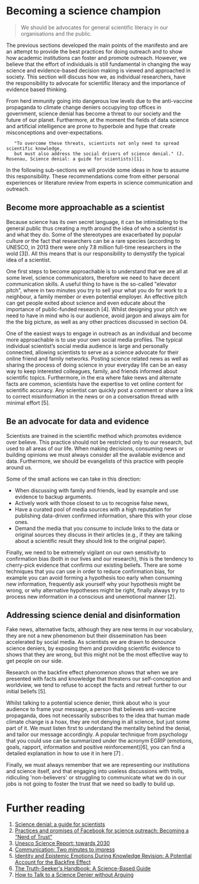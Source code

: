 # Becoming a science champion

<!-- TP: I really like this section and how it reads. It sounds like a call to action for scientists. Should this be at the start of the chapter to get people enthusiastic before diving into practicalities? Just a thought. -->

<!-- TP: We need a consistent way to present the manifesto point at the top of each section. -->
> We should be advocates for general scientific literacy in our organisations and the public.

The previous sections developed the main points of the manifesto and are an attempt to provide the best practices for 
doing outreach and to show how academic institutions can foster and promote outreach. However, we believe that the effort 
of individuals is still fundamental in changing the way science and evidence-based decision making is viewed and approached in society. 
This section will discuss how we, as individual researchers, have the responsibility to advocate for
scientific literacy and the importance of evidence based thinking. 

From herd immunity going into dangerous low levels due to the anti-vaccine propaganda to climate change deniers occupying 
top offices in government, science denial has 
become a threat to our society and the future of our planet. Furthermore, at the moment the fields of data science and 
artificial intelligence are prone to hyperbole and hype that create misconceptions and over-expectations.

       "To overcome these threats, scientists not only need to spread scientific knowledge, 
       but must also address the social drivers of science denial." (J. Rosenau, Science denial: a guide for scientists)[1].

In the following sub-sections we will provide some ideas in how to assume this 
responsibility. These recommendations come from either personal experiences or literature review from
experts in science communication and outreach.

## Become more approachable as a scientist

Because science has its own secret language, it can be intimidating to the general public thus creating a myth around the idea of 
who a scientist is and what they do. Some of the stereotypes are exacerbated by popular culture or the fact that researchers
can be a rare species (according to UNESCO, in 2013 there were only 7.8 million full-time researchers in the wold [3]). All this
means that is our responsibility to  demystify the typical idea of a scientist.

One first steps to become approachable is to understand that we are all at some level, science communicators, therefore
we need to have decent communication skills. A useful thing to have is the so-called "elevator pitch",
where in two minutes you try to sell your what you do for work to a neighbour, a family member or even potential employer. An effective
pitch can get people exited about science and even educate about the importance of public-funded research [4]. 
Whilst designing your pitch we need to have in mind who is our audience, avoid jargon and always aim for the 
the big picture, as well as any other practices discussed in section 04.

One of the easiest ways to engage in outreach as an individual and become more approachable is to use your own social 
media profiles.  The typical individual scientist’s social media audience is large and personally connected,
allowing scientists to serve as a science advocate for their online friend and family networks.
Posting science related news as well as sharing the process of doing science in your everyday life can be an easy 
way to keep interested colleagues, family, and friends informed about scientific topics. Furthermore, 
in the era where fake news and alternate facts are common, scientists have the expertise to 
vet online content for scientific accuracy. Any scientist can quickly post a comment or share a link to correct 
misinformation in the news or on a conversation thread with minimal effort [5].

## Be an advocate for data and evidence  

Scientists are trained in the scientific method which promotes evidence over believe. This practice should not
be restricted only to our research, but used to all areas of our life. 
When making decisions, consuming news or building opinions we must always consider all the available evidence and data. 
Furthermore, we should be evangelists of this practice with people around us. 

Some of the small actions we can take in this direction:

* When discussing with family and friends, lead by example and use evidence to backup arguments.  
* Actively work with those closest to us to recognise false news, 
* Have a curated pool of media sources with a high reputation for publishing data-driven confirmed information, share this
with your close ones.
* Demand the media that you consume to include links to the data or original sources they discuss in their articles (e.g., 
if they are talking about a scientific result they should link to the original paper). 

Finally, we need to be extremely vigilant on our own sensitivity to confirmation bias (both in our lives and our research), 
this is the tendency to cherry-pick evidence that confirms our existing beliefs. There are some techniques that you can use 
in order to reduce confirmation bias, for example you can avoid forming a hypothesis too early when consuming new information,
frequently ask yourself why your hypothesis might be wrong, or why alternative hypotheses might be right, finally always try to
process new information in a conscious and unemotional manner [2].

## Addressing science denial and disinformation

Fake news, alternative facts, although they are new terms in our vocabulary, they are not a new phenomenon 
but their dissemination has been accelerated by social media. As scientists we are drawn to denounce science deniers, 
by exposing them and providing scientific evidence to shows 
that they are wrong, but this might not be the most effective way to get people on our side.  

Research on the backfire effect phenomenon shows that when we are presented with 
facts and knowledge that threatens our self-conception and worldview, we tend to refuse to 
accept the facts and retreat further to our initial beliefs [5].
 
Whilst talking to a potential science denier, think about who is your audience to frame your message, 
a person that believes anti-vaccine propaganda, does not necessarily subscribes to the idea that human made climate change is a 
hoax, they are not denying in all science, but just some part of it.   We must listen first to understand the mentality 
behind the denial, and tailor our message accordingly. A popular technique from psychology that you could use can be 
summarized under the acronym EGRIP (emotions, goals, rapport, information and positive reinforcement)[6], you can find a 
detailed explanation in how to use it in here [7] <!-- TP: If referencing a specific article then make it a hyperlink, this is going to be consumed on the web and will make it easier for readers to view linked media. -->.

Finally, we must always remember that we are representing our institutions and science itself, and that engaging into 
useless discussions with trolls, ridiculing 'non-believers' or struggling to communicate what we do in our jobs is not 
going to foster the trust that we need so badly to build up.

 
# Further reading

1. [Science denial: a guide for scientists](https://doi.org/10.1016/j.tim.2012.10.002)
2. [Practices and promises of Facebook for science outreach: Becoming a “Nerd of Trust”](https://doi.org/10.1371/journal.pbio.2002020)
3. [Unesco Science Report: towards 2030](https://en.unesco.org/unesco_science_report)
4. [Communication: Two minutes to impress](https://www.nature.com/naturejobs/science/articles/10.1038/nj7435-137a)
5. [Identity and Epistemic Emotions During Knowledge Revision: A Potential Account for the Backfire Effect](https://www.tandfonline.com/doi/abs/10.1080/0163853X.2015.1136507)
6. [The Truth-Seeker's Handbook: A Science-Based Guide](https://www.amazon.com/Truth-Seekers-Handbook-Science-Based-Guide-ebook/dp/B078429WCF)
7. [How to Talk to a Science Denier without Arguing](https://blogs.scientificamerican.com/observations/how-to-talk-to-a-science-denier-without-arguing/)